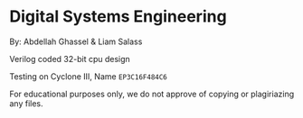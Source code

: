 # Digital Systems Engineering
By: Abdellah Ghassel & Liam Salass

Verilog coded 32-bit cpu design

Testing on Cyclone III, Name `EP3C16F484C6`

For educational purposes only, we do not approve of copying or plagiriazing any files.
